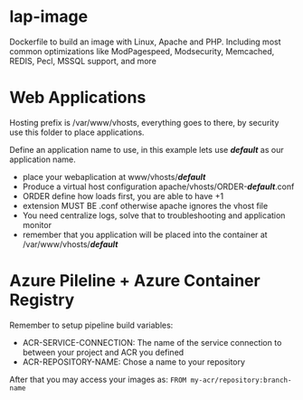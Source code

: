 # lap-image
Dockerfile to build an image with Linux, Apache and PHP. Including most common optimizations like ModPagespeed, Modsecurity, Memcached, REDIS, Pecl, MSSQL support, and more

# Web Applications
Hosting prefix is /var/www/vhosts, everything goes to there, by security use this folder to place applications.

Define an application name to use, in this example lets use ***default*** as our application name.
 - place your webaplication at www/vhosts/***default***
 - Produce a virtual host configuration apache/vhosts/ORDER-***default***.conf
 - ORDER define how loads first, you are able to have +1
 - extension MUST BE .conf otherwise apache ignores the vhost file
 - You need centralize logs, solve that to troubleshooting and application monitor
 - remember that you application will be placed into the container at /var/www/vhosts/***default***

# Azure Pileline + Azure Container Registry
Remember to setup pipeline build variables:
 - ACR-SERVICE-CONNECTION: The name of the service connection to between your project and ACR you defined
 - ACR-REPOSITORY-NAME: Chose a name to your repository

After that you may access your images as:
`FROM my-acr/repository:branch-name`
